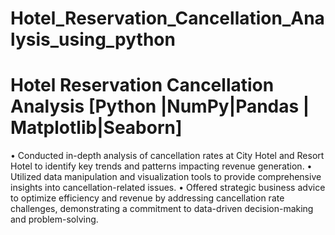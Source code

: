 # Hotel_Reservation_Cancellation_Analysis_using_python

# Hotel Reservation Cancellation Analysis [Python |NumPy|Pandas | Matplotlib|Seaborn]


•	Conducted in-depth analysis of cancellation rates at City Hotel and Resort Hotel to identify key trends and patterns impacting revenue generation.
•	Utilized data manipulation and visualization tools to provide comprehensive insights into cancellation-related issues.
•	Offered strategic business advice to optimize efficiency and revenue by addressing cancellation rate challenges, demonstrating a commitment to data-driven decision-making and problem-solving.
